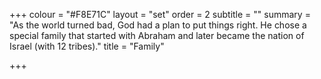 +++
colour = "#F8E71C"
layout = "set"
order = 2
subtitle = ""
summary = "As the world turned bad, God had a plan to put things right. He chose a special family that started with Abraham and later became the nation of Israel (with 12 tribes)."
title = "Family"

+++
